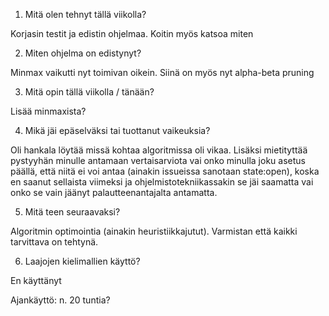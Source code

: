 1. Mitä olen tehnyt tällä viikolla?

Korjasin testit ja edistin ohjelmaa. Koitin myös katsoa miten 

2. Miten ohjelma on edistynyt?

Minmax vaikutti nyt toimivan oikein. Siinä on myös nyt alpha-beta pruning 

3. Mitä opin tällä viikolla / tänään?

Lisää minmaxista?

4. Mikä jäi epäselväksi tai tuottanut vaikeuksia?

Oli hankala löytää missä kohtaa algoritmissa oli vikaa. Lisäksi mietityttää pystyyhän minulle antamaan vertaisarviota vai onko minulla joku asetus päällä, että niitä ei voi antaa (ainakin issueissa sanotaan state:open), koska en saanut sellaista viimeksi ja ohjelmistotekniikassakin se jäi saamatta vai onko se vain jäänyt palautteenantajalta antamatta. 

5. Mitä teen seuraavaksi?

Algoritmin optimointia (ainakin heuristiikkajutut). Varmistan että kaikki tarvittava on tehtynä.

6. Laajojen kielimallien käyttö?

En käyttänyt

Ajankäyttö: n. 20 tuntia?
